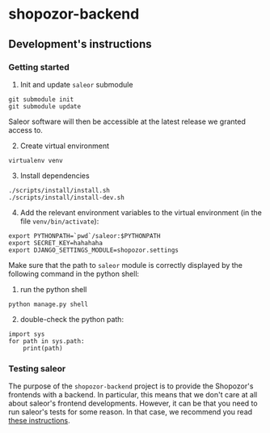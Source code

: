 # shopozor-backend

## Development's instructions

### Getting started

1. Init and update `saleor` submodule

```
git submodule init
git submodule update
```

Saleor software will then be accessible at the latest release we granted access to.

2. Create virtual environment

```
virtualenv venv
```

3. Install dependencies

```
./scripts/install/install.sh
./scripts/install/install-dev.sh
```

4. Add the relevant environment variables to the virtual environment (in the file `venv/bin/activate`):

```
export PYTHONPATH=`pwd`/saleor:$PYTHONPATH
export SECRET_KEY=hahahaha
export DJANGO_SETTINGS_MODULE=shopozor.settings
```

Make sure that the path to `saleor` module is correctly displayed by the following command in the python shell:

1. run the python shell

```
python manage.py shell
```

2. double-check the python path:

```
import sys
for path in sys.path:
    print(path)
```

### Testing saleor

The purpose of the `shopozor-backend` project is to provide the Shopozor's frontends with a backend. In particular, this means that we don't care at all about saleor's frontend developments. However, it can be that you need to run saleor's tests for some reason. In that case, we recommend you read [these instructions](https://github.com/softozor/shopozor-configuration/blob/master/doc/tests/unit-tests.md).

